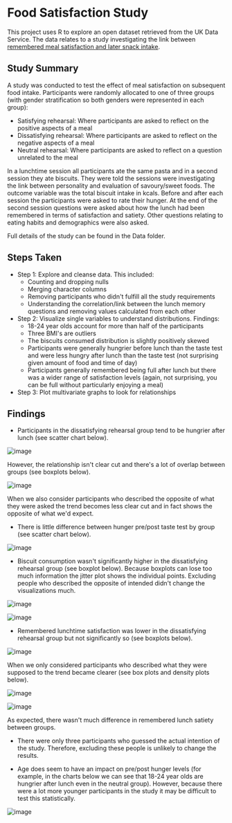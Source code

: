 # Food Satisfaction Study
This project uses R to explore an open dataset retrieved from the UK Data Service. 
The data relates to a study investigating the link between [remembered meal satisfaction and later snack intake](https://reshare.ukdataservice.ac.uk/853370/).

## Study Summary
A study was conducted to test the effect of meal satisfaction on subsequent food intake. Participants were randomly allocated to one of three groups (with gender stratification so both genders were represented in each group):
- Satisfying rehearsal: Where participants are asked to reflect on the positive aspects of a meal
- Dissatisfying rehearsal: Where participants are asked to reflect on the negative aspects of a meal
- Neutral rehearsal: Where participants are asked to reflect on a question unrelated to the meal

In a lunchtime session all participants ate the same pasta and in a second session they ate biscuits. They were told the sessions were investigating the link between
personality and evaluation of savoury/sweet foods. The outcome variable was the total biscuit intake in kcals. Before and after each session the participants were asked to rate their hunger. At the end of the second session questions were asked about how the lunch had been remembered in terms of satisfaction and satiety. Other questions relating to eating habits and demographics were also asked. 

Full details of the study can be found in the Data folder. 

## Steps Taken
- Step 1: Explore and cleanse data. This included:
  -   Counting and dropping nulls
  -   Merging character columns
  -   Removing participants who didn't fulfill all the study requirements
  -   Understanding the correlation/link between the lunch memory questions and removing values calculated from each other
- Step 2: Visualize single variables to understand distributions. Findings:
  - 18-24 year olds account for more than half of the participants
  - Three BMI's are outliers
  - The biscuits consumed distribution is slightly positively skewed
  - Participants were generally hungrier before lunch than the taste test and were less hungry after lunch than the taste test (not surprising given amount of food and time of day)
  - Participants generally remembered being full after lunch but there was a wider range of satisfaction levels (again, not surprising, you can be full without particularly enjoying a meal)
- Step 3: Plot multivariate graphs to look for relationships

## Findings
- Participants in the dissatisfying rehearsal group tend to be hungrier after lunch (see scatter chart below).

![image](https://github.com/user-attachments/assets/30dbcf9f-e7ca-4c5a-a0b0-83f0bed1f98a)

However, the relationship isn't clear cut and there's a lot of overlap between groups (see boxplots below).

![image](https://github.com/user-attachments/assets/11fd9d91-cea8-44ff-a0e8-7e5d7acfb707)

When we also consider participants who described the opposite of what they were asked the trend becomes less clear cut and in fact shows the opposite of what we'd expect. 

- There is little difference between hunger pre/post taste test by group (see scatter chart below).

![image](https://github.com/user-attachments/assets/1345524f-22dc-4dfb-a604-73912b00e97f)

- Biscuit consumption wasn't significantly higher in the dissatisfying rehearsal group (see boxplot below). Because boxplots can lose too much information the jitter plot shows the individual points. Excluding people who described the opposite of intended didn't change the visualizations much. 

![image](https://github.com/user-attachments/assets/312f535e-ceb8-403d-8773-4a95c133c659)

![image](https://github.com/user-attachments/assets/f75cc1ed-306e-46a7-8ade-98c791d994b3)

- Remembered lunchtime satisfaction was lower in the dissatisfying rehearsal group but not significantly so (see boxplots below).

![image](https://github.com/user-attachments/assets/e0f8c167-a5fa-43f5-8cc9-d695651723e1)

When we only considered participants who described what they were supposed to the trend became clearer (see box plots and density plots below).

![image](https://github.com/user-attachments/assets/6edefbda-6d4f-4c92-8ff6-98726f96033f)

![image](https://github.com/user-attachments/assets/06d66676-71b8-41bb-a535-82eed250fec1)

As expected, there wasn't much difference in remembered lunch satiety between groups. 

- There were only three participants who guessed the actual intention of the study. Therefore, excluding these people is unlikely to change the results.

- Age does seem to have an impact on pre/post hunger levels (for example, in the charts below we can see that 18-24 year olds are hungrier after lunch even in the neutral group). However, because there were a lot more younger participants in the study it may be difficult to test this statistically.
  
![image](https://github.com/user-attachments/assets/504eb9ff-b99d-4487-b4b3-b302f19d8c71)
